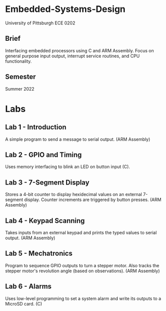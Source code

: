 # Embedded-Systems-Design
University of Pittsburgh ECE 0202

## Brief
Interfacing embedded processors using C and ARM Assembly. Focus on general purpose input output, interrupt service routines, and 
CPU functionality.

## Semester
Summer 2022

# Labs
## Lab 1 - Introduction
A simple program to send a message to serial output. (ARM Assembly)
## Lab 2 - GPIO and Timing
Uses memory interfacing to blink an LED on button input (C).
## Lab 3 - 7-Segment Display
Stores a 4-bit counter to display hexidecimal values on an external 7-segment display. Counter increments are triggered by button presses. (ARM Assembly)
## Lab 4 - Keypad Scanning
Takes inputs from an external keypad and prints the typed values to serial output. (ARM Assembly)
## Lab 5 - Mechatronics
Program to sequence GPIO outputs to turn a stepper motor. Also tracks the stepper motor's revolution angle (based on observations). (ARM Assembly)
## Lab 6 - Alarms
Uses low-level programming to set a system alarm and write its outputs to a MicroSD card. (C)
